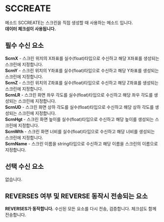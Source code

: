# SCCREATE
메소드 SCCREATE는 스크린을 직접 생성할 때 사용하는 메소드 입니다.<br>
**데이터 체크섬이 사용됩니다.**

## 필수 수신 요소
**ScrnX** - 스크린 위치의 X좌표를 실수(float)타입으로 수신하고 해당 X좌표를 생성되는 스크린에 지정합니다.<br>
**ScrnY** - 스크린 위치의 Y좌표를 실수(float)타입으로 수신하고 해당 Y좌표를 생성되는 스크린에 지정합니다.<br>
**ScrnZ** - 스크린 위치의 Z좌표를 실수(float)타입으로 수신하고 해당 Z좌표를 생성되는 스크린에 지정합니다.<br>
**ScrnLR** - 스크린 화면 좌우 각도를 실수(float)타입으로 수신하고 해당 좌우 각도를 생성되는 스크린에 지정합니다.<br>
**ScrnUD** - 스크린 화면 상하 각도를 실수(float)타입으로 수신하고 해당 상하 각도를 생성되는 스크린에 지정합니다.<br>
**ScrnHgt** - 스크린 화면 높이를 실수(float)타입으로 수신하고 해당 높이를 생성되는 스크린에 지정합니다.<br>
**ScrnWth** - 스크린 화면 너비를 실수(float)타입으로 수신하고 해당 너비를 생성되는 스크린에 지정합니다.<br>
**ScrnName** - 스크린 이름을 string타입으로 수신하고 해당 이름을 스크린의 이름으로 지정합니다. 

## 선택 수신 요소
없습니다.

## REVERSES 여부 및 REVERSE 동작시 전송되는 요소
**REVERSES가 동작합니다.**
수신된 모든 요소를 다시 전송, 검증합니다. 체크섬도 함께 전송합니다.